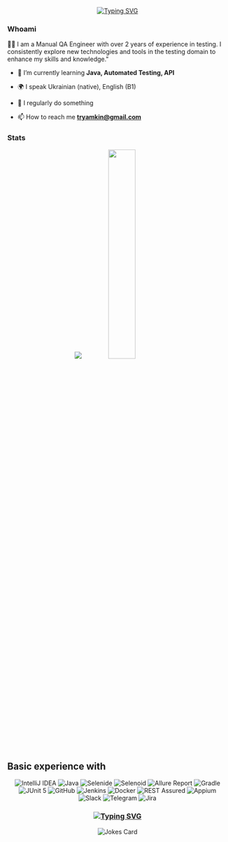 <p align="center">
<a href="https://git.io/typing-svg"><img src="https://readme-typing-svg.herokuapp.com?font=Caveat&weight=700&size=72&pause=1000&color=323B4C&random=false&width=600&height=200&lines=Hi+there%EF%BC%8CI'm+Taras!" alt="Typing SVG" /></a>
  <!--  <img alig src="path here / about.gif" /> --!>
</p>

### Whoami
🙋‍♂️ I am a Manual QA Engineer with over 2 years of experience in testing. I consistently explore new technologies and tools in the testing domain to enhance my skills and knowledge."

- 🌱 I’m currently learning **Java, Automated Testing, API**

- 🌍 I speak Ukrainian (native), English (B1)

- 📝 I regularly do something 

- 📫 How to reach me **tryamkin@gmail.com**


### Stats
<p align="center">
 <img  src="https://github-readme-stats.vercel.app/api?username=tryamkin&show_icons=true&theme=transparent" />
 <img width=35%   src="https://github-readme-stats.vercel.app/api/top-langs/?username=tryamkin&layout=compact" />
</p>


## Basic experience with

<p align="center">
    <img title="IntelliJ IDEA" src="https://img.shields.io/badge/-IntelliJ%20IDEA-ffc933?style=for-the-badge">
    <img title="Java" src="https://img.shields.io/badge/-Java-7e06ff?logo=java&style=for-the-badge">
    <img title="Selenide" src="https://img.shields.io/badge/-Selenide-ffc933?style=for-the-badge">
    <img title="Selenoid" src="https://img.shields.io/badge/-Selenoid-7e06ff?style=for-the-badge">
    <img title="Allure Report" src="https://img.shields.io/badge/-Allure%20Report-ffc933?style=for-the-badge">
    <img title="Gradle" src="https://img.shields.io/badge/-Gradle-7e06ff?logo=gradle&style=for-the-badge">
    <img title="JUnit 5" src="https://img.shields.io/badge/-JUnit%205-ffc933?logo=junit5&style=for-the-badge">
    <img title="GitHub" src="https://img.shields.io/badge/-GitHub-7e06ff?logo=github&style=for-the-badge">
    <img title="Jenkins" src="https://img.shields.io/badge/-Jenkins-ffc933?logo=jenkins&style=for-the-badge">
    <img title="Docker" src="https://img.shields.io/badge/-Docker-7e06ff?logo=docker&style=for-the-badge"> 
    <img title="REST Assured" src="https://img.shields.io/badge/-REST%20Assured-7e06ff?style=for-the-badge">
    <img title="Appium" src="https://img.shields.io/badge/-Appium-ffc933?style=for-the-badge">
    <img title="Slack" src="https://img.shields.io/badge/-Slack-ffc933?logo=slack&style=for-the-badge">
    <img title="Telegram" src="https://img.shields.io/badge/-Telegram-7e06ff?logo=telegram&style=for-the-badge">
    <img title="Jira" src="https://img.shields.io/badge/-Jira-ffc933?logo=jira&style=for-the-badge">
</p>




###   <p align="center"> <a href="https://git.io/typing-svg"><img src="https://readme-typing-svg.herokuapp.com?font=Caveat&weight=700&size=36&pause=1000&color=323B4C&random=false&width=235&height=150&lines=Have+a+nice+day!" alt="Typing SVG" /></a> </p>
<p align="center">  <img align="center" src="https://readme-jokes.vercel.app/api?hideBorder&theme=vue&qColor=%2787B1FF&aColor=%2787B1FF" alt="Jokes Card" /></p>
